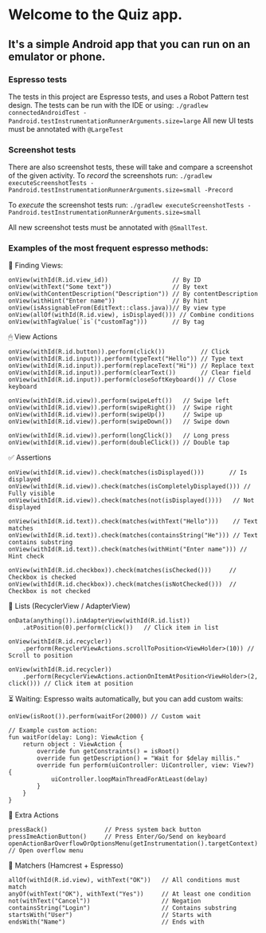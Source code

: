 # Welcome to the Quiz app.

## It's a simple Android app that you can run on an emulator or phone. 

### Espresso tests
The tests in this project are Espresso tests, and uses a Robot Pattern test design. 
The tests can be run with the IDE or using:
```./gradlew connectedAndroidTest -Pandroid.testInstrumentationRunnerArguments.size=large```
All new UI tests must be annotated with `@LargeTest`

### Screenshot tests
There are also screenshot tests, these will take and compare a screenshot of the given activity.
To *record* the screenshots run:
```./gradlew executeScreenshotTests -Pandroid.testInstrumentationRunnerArguments.size=small -Precord```

To *execute* the screenshot tests run:
```./gradlew executeScreenshotTests -Pandroid.testInstrumentationRunnerArguments.size=small```

All new screenshot tests must be annotated with `@SmallTest`.

### Examples of the most frequent espresso methods:

🔎 Finding Views:
```
onView(withId(R.id.view_id))                  // By ID
onView(withText("Some text"))                 // By text
onView(withContentDescription("Description")) // By contentDescription
onView(withHint("Enter name"))                // By hint
onView(isAssignableFrom(EditText::class.java))// By view type
onView(allOf(withId(R.id.view), isDisplayed())) // Combine conditions
onView(withTagValue(`is`("customTag")))       // By tag
```

🖱 View Actions
```
onView(withId(R.id.button)).perform(click())          // Click
onView(withId(R.id.input)).perform(typeText("Hello")) // Type text
onView(withId(R.id.input)).perform(replaceText("Hi")) // Replace text
onView(withId(R.id.input)).perform(clearText())       // Clear field
onView(withId(R.id.input)).perform(closeSoftKeyboard()) // Close keyboard

onView(withId(R.id.view)).perform(swipeLeft())   // Swipe left
onView(withId(R.id.view)).perform(swipeRight())  // Swipe right
onView(withId(R.id.view)).perform(swipeUp())     // Swipe up
onView(withId(R.id.view)).perform(swipeDown())   // Swipe down

onView(withId(R.id.view)).perform(longClick())   // Long press
onView(withId(R.id.view)).perform(doubleClick()) // Double tap
```

✅ Assertions
```
onView(withId(R.id.view)).check(matches(isDisplayed()))       // Is displayed
onView(withId(R.id.view)).check(matches(isCompletelyDisplayed())) // Fully visible
onView(withId(R.id.view)).check(matches(not(isDisplayed())))   // Not displayed

onView(withId(R.id.text)).check(matches(withText("Hello")))    // Text matches
onView(withId(R.id.text)).check(matches(containsString("He"))) // Text contains substring
onView(withId(R.id.text)).check(matches(withHint("Enter name"))) // Hint check

onView(withId(R.id.checkbox)).check(matches(isChecked()))     // Checkbox is checked
onView(withId(R.id.checkbox)).check(matches(isNotChecked()))  // Checkbox is not checked
```

📜 Lists (RecyclerView / AdapterView)
```
onData(anything()).inAdapterView(withId(R.id.list))
    .atPosition(0).perform(click())   // Click item in list

onView(withId(R.id.recycler))
    .perform(RecyclerViewActions.scrollToPosition<ViewHolder>(10)) // Scroll to position

onView(withId(R.id.recycler))
    .perform(RecyclerViewActions.actionOnItemAtPosition<ViewHolder>(2, click())) // Click item at position
```

⏳ Waiting:
Espresso waits automatically, but you can add custom waits:
```
onView(isRoot()).perform(waitFor(2000)) // Custom wait

// Example custom action:
fun waitFor(delay: Long): ViewAction {
    return object : ViewAction {
        override fun getConstraints() = isRoot()
        override fun getDescription() = "Wait for $delay millis."
        override fun perform(uiController: UiController, view: View?) {
            uiController.loopMainThreadForAtLeast(delay)
        }
    }
}
```

🔄 Extra Actions
```
pressBack()                // Press system back button
pressImeActionButton()     // Press Enter/Go/Send on keyboard
openActionBarOverflowOrOptionsMenu(getInstrumentation().targetContext) // Open overflow menu
```

🧩 Matchers (Hamcrest + Espresso)
```
allOf(withId(R.id.view), withText("OK"))   // All conditions must match
anyOf(withText("OK"), withText("Yes"))     // At least one condition
not(withText("Cancel"))                    // Negation
containsString("Login")                    // Contains substring
startsWith("User")                         // Starts with
endsWith("Name")                           // Ends with
```
